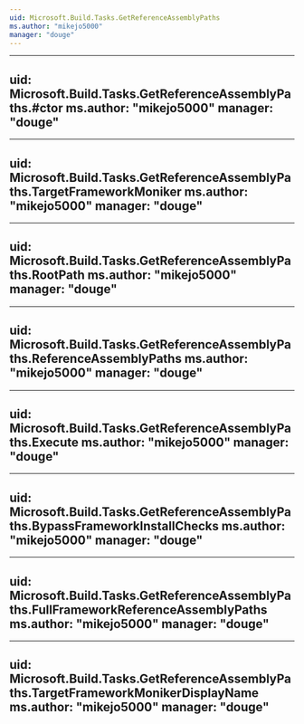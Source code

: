 ```yaml
---
uid: Microsoft.Build.Tasks.GetReferenceAssemblyPaths
ms.author: "mikejo5000"
manager: "douge"
---
```


---
uid: Microsoft.Build.Tasks.GetReferenceAssemblyPaths.#ctor
ms.author: "mikejo5000"
manager: "douge"
---

---
uid: Microsoft.Build.Tasks.GetReferenceAssemblyPaths.TargetFrameworkMoniker
ms.author: "mikejo5000"
manager: "douge"
---

---
uid: Microsoft.Build.Tasks.GetReferenceAssemblyPaths.RootPath
ms.author: "mikejo5000"
manager: "douge"
---

---
uid: Microsoft.Build.Tasks.GetReferenceAssemblyPaths.ReferenceAssemblyPaths
ms.author: "mikejo5000"
manager: "douge"
---

---
uid: Microsoft.Build.Tasks.GetReferenceAssemblyPaths.Execute
ms.author: "mikejo5000"
manager: "douge"
---

---
uid: Microsoft.Build.Tasks.GetReferenceAssemblyPaths.BypassFrameworkInstallChecks
ms.author: "mikejo5000"
manager: "douge"
---

---
uid: Microsoft.Build.Tasks.GetReferenceAssemblyPaths.FullFrameworkReferenceAssemblyPaths
ms.author: "mikejo5000"
manager: "douge"
---

---
uid: Microsoft.Build.Tasks.GetReferenceAssemblyPaths.TargetFrameworkMonikerDisplayName
ms.author: "mikejo5000"
manager: "douge"
---

